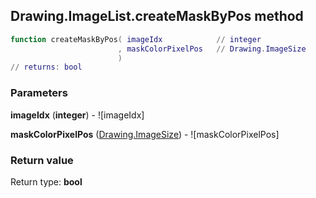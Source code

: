 ## Drawing.ImageList.createMaskByPos method


```lua
function createMaskByPos( imageIdx            // integer
                        , maskColorPixelPos   // Drawing.ImageSize
                        )
// returns: bool
```


### Parameters

**imageIdx** (**integer**) - ![imageIdx]

**maskColorPixelPos** ([Drawing.ImageSize](../../Drawing/ImageSize.md)) - ![maskColorPixelPos]

### Return value

Return type: **bool**

